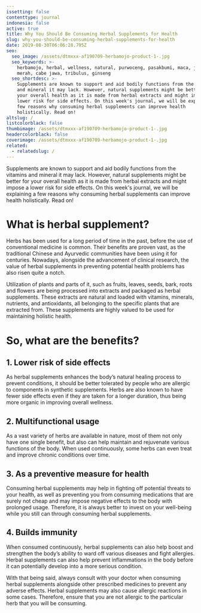 ```yaml
---
issetting: false
contenttype: journal
indonesia: false
active: true
title: Why You Should Be Consuming Herbal Supplements for Health
slug: why-you-should-be-consuming-herbal-supplements-for-health
date: 2019-08-30T06:06:28.795Z
seo:
  seo_image: /assets/dtmxxx-af190709-herbamojo-product-1-.jpg
  seo_keywords: >-
    herbamojo, herbal, wellness, natural, purwoceng, pasakbumi, maca, jahe
    merah, cabe jawa, tribulus, ginseng
  seo_shortdesc: >-
    Supplements are known to support and aid bodily functions from the vitamins
    and mineral it may lack. However, natural supplements might be better for
    your overall health as it is made from herbal extracts and might impose a
    lower risk for side effects. On this week's journal, we will be explaining a
    few reasons why consuming herbal supplements can improve health
    holistically. Read on!
altslug: /
listcolorblack: false
thumbimage: /assets/dtmxxx-af190709-herbamojo-product-1-.jpg
headercolorblack: false
coverimage: /assets/dtmxxx-af190709-herbamojo-product-1-.jpg
related:
  - relatedslug: /
---
```


Supplements are known to support and aid bodily functions from the vitamins and mineral it may lack. However, natural supplements might be better for your overall health as it is made from herbal extracts and might impose a lower risk for side effects. On this week's journal, we will be explaining a few reasons why consuming herbal supplements can improve health holistically. Read on!

# What is herbal supplement?

Herbs has been used for a long period of time in the past, before the use of conventional medicine is common. Their benefits are proven vast, as the traditional Chinese and Ayurvedic communities have been using it for centuries. Nowadays, alongside the advancement of clinical research, the value of herbal supplements in preventing potential health problems has also risen quite a notch.

Utilization of plants and parts of it, such as fruits, leaves, seeds, bark, roots and flowers are being processed into extracts and packaged as herbal supplements. These extracts are natural and loaded with vitamins, minerals, nutrients, and antioxidants, all belonging to the specific plants that are extracted from. These supplements are highly valued to be used for maintaining holistic health.

# So, what are the benefits?

## 1. Lower risk of side effects

As herbal supplements enhances the body’s natural healing process to prevent conditions, it should be better tolerated by people who are allergic to components in synthetic supplements. Herbs are also known to have fewer side effects even if they are taken for a longer duration, thus being more organic in improving overall wellness.

## 2. Multifunctional usage

As a vast variety of herbs are available in nature, most of them not only have one single benefit, but also can help maintain and rejuvenate various functions of the body. When used continuously, some herbs can even treat and improve chronic conditions over time.

## 3. As a preventive measure for health

Consuming herbal supplements may help in fighting off potential threats to your health, as well as preventing you from consuming medications that are surely not cheap and may impose negative effects to the body with prolonged usage. Therefore, it is always better to invest on your well-being while you still can through consuming herbal supplements.

## 4. Builds immunity

When consumed continuously, herbal supplements can also help boost and strengthen the body’s ability to ward off various diseases and fight allergies. Herbal supplements can also help prevent inflammations in the body before it can potentially develop into a more serious condition.

With that being said, always consult with your doctor when consuming herbal supplements alongside other prescribed medicines to prevent any adverse effects. Herbal supplements may also cause allergic reactions in some cases. Therefore, ensure that you are not allergic to the particular herb that you will be consuming.
